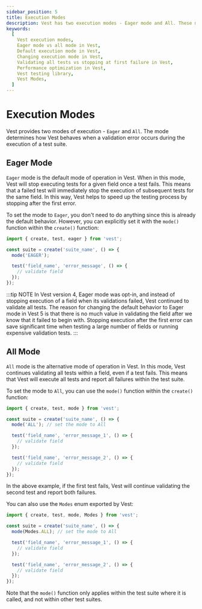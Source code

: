 ```yaml
---
sidebar_position: 5
title: Execution Modes
description: Vest has two execution modes - Eager mode and All. These modes determine how Vest behaves when a validation error occurs during the execution of a test suite.
keywords:
  [
    Vest execution modes,
    Eager mode vs all mode in Vest,
    Default execution mode in Vest,
    Changing execution mode in Vest,
    Validating all tests vs stopping at first failure in Vest,
    Performance optimization in Vest,
    Vest testing library,
    Vest Modes,
  ]
---
```


# Execution Modes

Vest provides two modes of execution - `Eager` and `All`. The mode determines how Vest behaves when a validation error occurs during the execution of a test suite.

## Eager Mode

`Eager` mode is the default mode of operation in Vest. When in this mode, Vest will stop executing tests for a given field once a test fails. This means that a failed test will immediately stop the execution of subsequent tests for the same field. In this way, Vest helps to speed up the testing process by stopping after the first error.

To set the mode to `Eager`, you don't need to do anything since this is already the default behavior. However, you can explicitly set it with the `mode()` function within the `create()` function:

```js
import { create, test, eager } from 'vest';

const suite = create('suite_name', () => {
  mode('EAGER');

  test('field_name', 'error_message', () => {
    // validate field
  });
});
```

:::tip NOTE
In Vest version 4, Eager mode was opt-in, and instead of stopping execution of a field when its validations failed, Vest continued to validate all tests. The reason for changing the default behavior to Eager mode in Vest 5 is that there is no much value in validating the field after we know that it failed to begin with. Stopping execution after the first error can save significant time when testing a large number of fields or running expensive validation tests.
:::

## All Mode

`All` mode is the alternative mode of operation in Vest. In this mode, Vest continues validating all tests within a field, even if a test fails. This means that Vest will execute all tests and report all failures within the test suite.

To set the mode to `All`, you can use the `mode()` function within the `create()` function:

```js
import { create, test, mode } from 'vest';

const suite = create('suite_name', () => {
  mode('ALL'); // set the mode to All

  test('field_name', 'error_message_1', () => {
    // validate field
  });

  test('field_name', 'error_message_2', () => {
    // validate field
  });
});
```

In the above example, if the first test fails, Vest will continue validating the second test and report both failures.

You can also use the `Modes` enum exported by Vest:

```js
import { create, test, mode, Modes } from 'vest';

const suite = create('suite_name', () => {
  mode(Modes.ALL); // set the mode to All

  test('field_name', 'error_message_1', () => {
    // validate field
  });

  test('field_name', 'error_message_2', () => {
    // validate field
  });
});
```

Note that the `mode()` function only applies within the test suite where it is called, and not within other test suites.
